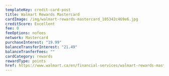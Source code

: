 ```yaml
---
templateKey: credit-card-post
title: Walmart Rewards Mastercard
cardImage: /img/walmart-rewards-mastercard_105342c469e6.jpg
creditScore: Excellent
fee: 0
feeOptions: nofees
network: Mastercard
purchaseInterest: "19.99"
balanceTransferInterest: "21.49"
balanceTranferFees: ""
cardCategory: rewards
rewardType: points
href: https://www.walmart.ca/en/financial-services/walmart-rewards-mastercard
---
```

